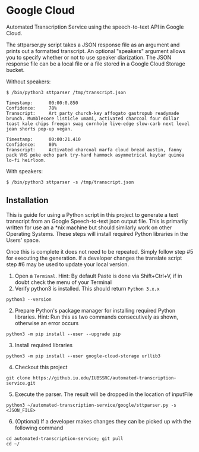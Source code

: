 # Google Cloud
 Automated Transcription Service using the speech-to-text API in Google Cloud.

The sttparser.py script takes a JSON response file as an argument and prints out a formatted transcript. An optional "speakers" argument allows you to specify whether or not to use speaker diarization.
The JSON response file can be a local file or a file stored in a Google Cloud Storage bucket.

Without speakers:
```
$ /bin/python3 sttparser /tmp/transcript.json
```
```
Timestamp:      00:00:0.850
Confidence:     78%
Transcript:     Art party church-key affogato gastropub readymade brunch. Mumblecore listicle umami, activated charcoal four dollar toast kale chips freegan swag cornhole live-edge slow-carb next level jean shorts pop-up vegan.

Timestamp:      00:00:21.410
Confidence:     80%
Transcript:     Activated charcoal marfa cloud bread austin, fanny pack VHS poke echo park try-hard hammock asymmetrical keytar quinoa lo-fi heirloom.
```
With speakers:
```
$ /bin/python3 sttparser -s /tmp/transcript.json
```
## Installation
This is guide for using a Python script in this project to generate a text transcript from an Google Speech-to-text json output file. This is primarily written for use an a *nix machine but should similarly work on other Operating Systems. These steps will install required Python libraries in the Users' space.

Once this is complete it does not need to be repeated. Simply follow step #5 for executing the generation. If a developer changes the translate script step #6 may be used to update your local version.

1. Open a `Terminal`. Hint: By default Paste is done via Shift+Ctrl+V, if in doubt check the menu of your Terminal
2. Verify python3 is installed. This should return `Python 3.x.x`
```
python3 --version
```
2. Prepare Python's package manager for installing required Python libraries. Hint: Run this as two commands consecutively as shown, otherwise an error occurs
```
python3 -m pip install --user --upgrade pip
```
3. Install required libraries
```
python3 -m pip install --user google-cloud-storage urllib3
```
4. Checkout this project
```
git clone https://github.iu.edu/IUBSSRC/automated-transcription-service.git
```
5. Execute the parser. The result will be dropped in the location of inputFile
```
python3 ~/automated-transcription-service/google/sttparser.py -s <JSON_FILE>
```
6. (Optional) If a developer makes changes they can be picked up with the following command
```
cd automated-transcription-service; git pull
cd ~/
```